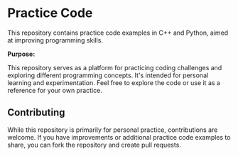 # Practice Code

This repository contains practice code examples in C++ and Python, aimed at improving programming skills.

**Purpose:**

This repository serves as a platform for practicing coding challenges and exploring different programming concepts. It's intended for personal learning and experimentation. Feel free to explore the code or use it as a reference for your own practice.

## Contributing

While this repository is primarily for personal practice, contributions are welcome. If you have improvements or additional practice code examples to share, you can fork the repository and create pull requests.

